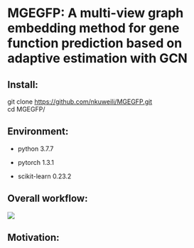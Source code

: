 # MGEGFP: A multi-view graph embedding method for gene function prediction based on adaptive estimation with GCN


## Install:
git clone https://github.com/nkuweili/MGEGFP.git  
cd MGEGFP/

## Environment:
* python 3.7.7

* pytorch 1.3.1

* scikit-learn 0.23.2


## Overall workflow:

![][workflow]


## Motivation:




[workflow]:https://github.com/nkuweili/MGEGFP/blob/main/workflow.png

